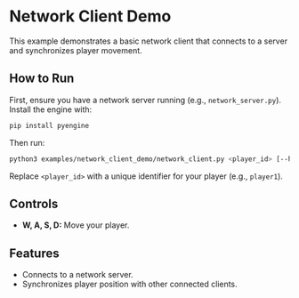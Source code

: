 # Network Client Demo

This example demonstrates a basic network client that connects to a server and synchronizes player movement.

## How to Run

First, ensure you have a network server running (e.g., `network_server.py`).
Install the engine with:

```bash
pip install pyengine
```

Then run:

```bash
python3 examples/network_client_demo/network_client.py <player_id> [--host <host>] [--port <port>]
```

Replace `<player_id>` with a unique identifier for your player (e.g., `player1`).

## Controls

- **W, A, S, D:** Move your player.

## Features

- Connects to a network server.
- Synchronizes player position with other connected clients.


